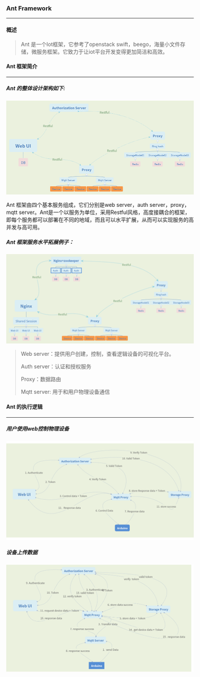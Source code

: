 ### Ant Framework 

***

#### 概述

>Ant 是一个Iot框架，它参考了openstack swift，beego，海量小文件存储，微服务框架。它致力于让iot平台开发变得更加简洁和高效。

#### Ant 框架简介

***

##### Ant 的整体设计架构如下:



![DeepinScreenshot_select-area_20171021142316](img/Ant-framework.png)

Ant 框架由四个基本服务组成，它们分别是web server，auth server，proxy，mqtt server。Ant是一个以服务为单位，采用Restful风格，高度接耦合的框架，即每个服务都可以部署在不同的地域，而且可以水平扩展，从而可以实现服务的高并发与高可用。

##### Ant 框架服务水平拓展例子：



![DeepinScreenshot_select-area_20171021181045](img/Ant-service-extends.png)

>Web server：提供用户创建，控制，查看逻辑设备的可视化平台。
>
>Auth server：认证和授权服务
>
>Proxy：数据路由
>
>Mqtt server: 用于和用户物理设备通信

#### Ant 的执行逻辑

***

##### 用户使用web控制物理设备



![DeepinScreenshot_select-area_20171021201714](img/User-contorl-device.png)

##### 设备上传数据



![DeepinScreenshot_select-area_20171021202959](img/device-upload-data.png)